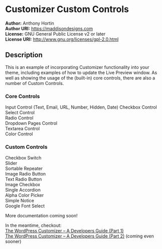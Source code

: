 # Customizer Custom Controls #

**Author:** Anthony Hortin  
**Author URI:** https://maddisondesigns.com  
**License:** GNU General Public License v2 or later  
**License URI:** http://www.gnu.org/licenses/gpl-2.0.html  


## Description ##

This is an example of incorporating Customizer functionality into your theme, including examples of how to update the Live Preview window. As well as showing the usage of the (built-in) core controls, there are also a number of Custom Controls.

### Core Controls ###
Input Control (Text, Email, URL, Number, Hidden, Date)
Checkbox Control  
Select Control  
Radio Control  
Dropdown Pages Control  
Textarea Control  
Color Control  

### Custom Controls ###
Checkbox Switch  
Slider  
Sortable Repeater  
Image Radio Button  
Text Radio Button  
Image Checkbox  
Single Accordion  
Alpha Color Picker  
Simple Notice  
Google Font Select  

More documentation coming soon!

In the meantime, checkout:  
[The WordPress Customizer – A Developers Guide (Part 1)](https://maddisondesigns.com/2017/05/the-wordpress-customizer-a-developers-guide-part-1)  
[The WordPress Customizer – A Developers Guide (Part 2)](https://maddisondesigns.com/2017/05/the-wordpress-customizer-a-developers-guide-part-2) (coming even sooner)
